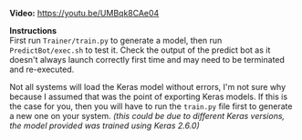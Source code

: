**Video:** https://youtu.be/UMBqk8CAe04

**Instructions**<br>
First run `Trainer/train.py` to generate a model, then run `PredictBot/exec.sh` to test it. Check the output of the predict bot as it doesn't always launch correctly first time and may need to be terminated and re-executed.

Not all systems will load the Keras model without errors, I'm not sure why because I assumed that was the point of exporting Keras models. If this is the case for you, then you will have to run the `train.py` file first to generate a new one on your system. _(this could be due to different Keras versions, the model provided was trained using Keras 2.6.0)_
